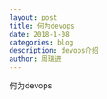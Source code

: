 ```yaml
---
layout: post
title: 何为devops
date: 2018-1-08
categories: blog
description: devops介绍
author: 周瑞进
---
```


何为devops












